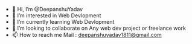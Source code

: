 - 👋 Hi, I’m @DeepanshuYadav
- 👀 I’m interested in Web Devlopment
- 🌱 I’m currently  learning Web Devlopment 
- 💞️ I’m looking to collaborate on Any web dev project or freelance work
- 📫 How to  reach me  Mail : deepanshuyadav1811@gmail.com   

<!---
Deepanshuyadav05/Deepanshuyadav05 is a ✨ special ✨ repository because its `README.md` (this file) appears on your GitHub profile.
You can click the Preview link to take a look at your changes.
--->
